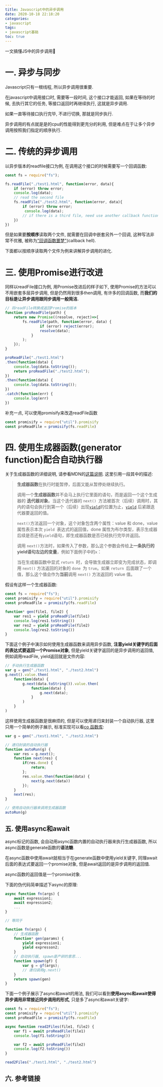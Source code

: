 ```yaml
---
title: Javascript中的异步调用
date: 2020-10-18 22:18:20
categories:
- javascript
tags:
- javascript基础
toc: true
---
```


一文搞懂JS中的异步调用💪
<!-- more -->
# 一. 异步与同步

Javascript只有一根线程, 所以异步调用很重要.

在javascript中调用接口时, 需要等一段时间, 这个接口才能返回, 如果在等待的时候, 去执行其它的任务, 等接口返回时再继续执行, 这就是异步调用. 

如果一直等待接口执行完毕, 不进行切换, 那就是同步执行.

异步调用的有点就是是的cpu的性能得到更充分的利用, 但是难点在于让多个异步调用按照我们指定的顺序执行.

# 二.  传统的异步调用

以异步版本的readfile接口为例, 在调用这个接口的时候需要写一个回调函数:

```js
const fs = require("fs");

fs.readFile("./test1.html", function(error, data){
    if (error) throw error;
    console.log(data);
    // read the second file
    fs.readFile("./test2.html", function(error, data){
        if (error) throw error;
   		 console.log(data);
        // if there is a third file, need use another callback function.
    })
})
```

但是如果要**按顺序**读取两个文件, 就需要在回调中嵌套另外一个回调, 这种写法非常不优雅, 被称为["回调函数噩梦"](http://callbackhell.com/)(callback hell). 

下面都以按顺序读取两个文件为例来讲解异步调用的进化.

# 三. 使用Promise进行改进

同样以readFile接口为例, 用Promise改进后的样子如下, 使用Promise的方法可以不用嵌套多层异步调用, 但是仍然用到很多then调用, 有许多的回调函数, 而**我们的目标是让异步调用跟同步调用一般简洁.**

```js
// 将readFile转换成返回Promise的版本
function proReadFile(path) {
    return new Promise((resolve, reject)=>{
        fs.readFile(path, function(error, data) {
                if (error) reject(error);
                resolve(data);
            }
        );
    });
}

proReadFile("./test1.html")
.then(function(data) {
    console.log(data.toString());
    return proReadFile("./test2.html");
})
.then(function(data) {
    console.log(data.toString());
})
.catch(function(err) {
    console.log(err)
})
```

补充一点, 可以使用promisify来改造readFile函数

```js
const promisify = require("util").promisify
const proReadFile = promisify(fs.readFile) 
```



# 四. 使用生成器函数(generator function)配合自动执行器

关于生成器函数的详细说明, 请参看MDN的[这篇说明](https://developer.mozilla.org/zh-CN/docs/Web/JavaScript/Reference/Statements/function*). 这里引用一段其中的描述:

> **生成器函数**在执行时能暂停，后面又能从暂停处继续执行。
>
> 调用一个**生成器函数**并不会马上执行它里面的语句，而是返回一个这个生成器的 **迭代器对象**。当这个迭代器的 `next() `方法被首次（后续）调用时，其内的语句会执行到第一个（后续）出现[`yield`](https://developer.mozilla.org/zh-CN/docs/Web/JavaScript/Reference/Operators/yield)的位置为止，[`yield`](https://developer.mozilla.org/zh-CN/docs/Web/JavaScript/Reference/Operators/yield) 后紧跟迭代器要返回的值。
>
> `next()`方法返回一个对象，这个对象包含两个属性：value 和 done，value 属性表示本次 `yield `表达式的返回值，done 属性为布尔类型，表示生成器后续是否还有` yield `语句，即生成器函数是否已经执行完毕并返回。
>
> 调用 `next()`方法时，如果传入了参数，那么这个参数会传给**上一条执行的 yield语句左边的变量**，例如下面例子中的` x `：
>
> 当在生成器函数中显式 `return `时，会导致生成器立即变为完成状态，即调用 `next()` 方法返回的对象的 `done `为 `true`。如果 `return `后面跟了一个值，那么这个值会作为**当前**调用 `next()` 方法返回的 value 值。

假设有这样一个生成器函数:

```js
const fs = require("fs");
const promisify = require("util").promisify
const proReadFile = promisify(fs.readFile)

function* gen(file1, file2) {
    var res1 = yield proReadFile(file1)
    console.log(res1.toString())
    var res2 = yield proReadFile(file2)
    console.log(res2.toString())
}

```

下面这个例子中演示如何使用生成器函数来调用异步函数, **注意yield关键字的后面的表达式要返回一个Promise对象**, 但是yield关键字返回的是异步调用的返回值, 例如调用readFile, yield返回就是文件内容:

```js
// 手动执行生成器函数
var g = gen("./test1.html", "./test2.html")
g.next().value.then(
    function(data) {
        g.next(data.toString()).value.then(
            function(data) {
                g.next(data);
            }
        )
    }
)

```

这样使用生成器函数是很麻烦的, 但是可以使用递归来封装一个自动执行器, 这里只用一个简单的例子展示, 标准实现可以看[co 函数库](https://github.com/tj/co):

```js
var g = gen("./test1.html", "./test2.html")

// 递归封装的自动执行器
function autoRun(g) {
    var res = g.next();
    function next(res) {
        if(res.done) {
            return;
        };
        res.value.then(function(data) {
            next(g.next(data))
        });
    }
    next(res);
}

// 使用自动执行器来调用生成器函数
autoRun(g)
```

## 五. 使用async和await

async标记的函数, 会自动用async函数内置的自动执行器来执行生成器函数, 所以async函数是generate函数的**语法糖**.

在async函数中使用await就相当于在generate函数中使用yield关键字, 同理await后面的表达式要返回一个promise对象, 但是await返回的是异步调用的返回值.

async函数的返回值是一个promise对象.

下面的伪代码简单描述下async的原理:

```js
async function fn(args) {
    await expression1;
    await expression2;
    ...
}

// 等同于

function fn(args) {
    // 生成器函数
    function* gen(params) {
        yield expression1;
        yield expresson2;
    }
    // 自动执行器, spawn是产卵的意思...
    function spawn(gf) {
        var g = gf(args);
        // 递归调用g.next()
    }
    return spawn(gen)
}
```

下面一个例子展示了async和await的用法, 我们可以看到**使用async和await使得异步调用非常接近同步调用的形式**, 只是多了async和await关键字:

```js
const fs = require("fs");
const promisify = require("util").promisify
const proReadFile = promisify(fs.readFile)

async function read2Files(file1, file2) {
    var f1 = await proReadFile(file1)
    console.log(f1.toString())

    var f2 = await proReadFile(file2)
    console.log(f2.toString())
}

read2Files("./test1.html", "./test2.html")
```

## 六. 参考链接

[阮一峰博客]: http://www.ruanyifeng.com/blog/2015/04/generator.html

